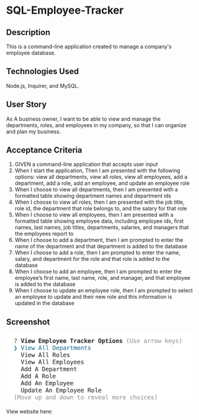 # SQL-Employee-Tracker

## Description
This is a command-line application created to manage a company's employee database. 

## Technologies Used
Node.js, Inquirer, and MySQL.

## User Story
As A business owner, I want to be able to view and manage the departments, roles, and employees in my company, so that I can organize and plan my business.

## Acceptance Criteria
1. GIVEN a command-line application that accepts user input
2. When I start the application, Then I am presented with the following options: view all departments, view all roles, view all employees, add a department, add a role, add an employee, and update an employee role
3. When I choose to view all departments, then I am presented with a formatted table showing department names and department ids
4. When I choose to view all roles, then I am presented with the job title, role id, the department that role belongs to, and the salary for that role
5. When I choose to view all employees, then I am presented with a formatted table showing employee data, including employee ids, first names, last names, job titles, departments, salaries, and managers that the employees report to
6. When I choose to add a department, then I am prompted to enter the name of the department and that department is added to the database
7. When I choose to add a role, then I am prompted to enter the name, salary, and department for the role and that role is added to the database
8. When I choose to add an employee, then I am prompted to enter the employee’s first name, last name, role, and manager, and that employee is added to the database
9. When I choose to update an employee role, then I am prompted to select an employee to update and their new role and this information is updated in the database

## Screenshot
![A screenshot of the Deployed Application](./images/screenshot.png)

View website here: 
